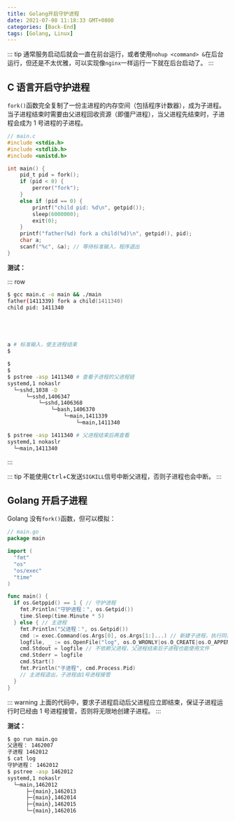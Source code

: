 ```yaml
---
title: Golang开启守护进程
date: 2021-07-08 11:18:33 GMT+0800
categories: [Back-End]
tags: [Golang, Linux]
---
```


::: tip
通常服务启动后就会一直在前台运行，或者使用`nohup <command> &`在后台运行，但还是不太优雅，可以实现像`nginx`一样运行一下就在后台启动了。
:::

<!-- more -->

## C 语言开启守护进程

`fork()`函数完全复制了一份主进程的内存空间（包括程序计数器），成为子进程。当子进程结束时需要由父进程回收资源（即僵尸进程），当父进程先结束时，子进程会成为 1 号进程的子进程。

```c
// main.c
#include <stdio.h>
#include <stdlib.h>
#include <unistd.h>

int main() {
    pid_t pid = fork();
    if (pid < 0) {
        perror("fork");
    }
    else if (pid == 0) {
        printf("child pid: %d\n", getpid());
        sleep(6000000);
        exit(0);
    }
    printf("father(%d) fork a child(%d)\n", getpid(), pid);
    char a;
    scanf("%c", &a); // 等待标准输入，程序退出
}
```

**测试：**

::: row

```zsh
$ gcc main.c -o main && ./main
father(1411339) fork a child(1411340)
child pid: 1411340





a # 标准输入，使主进程结束
$
```

```zsh
$
$
$ pstree -asp 1411340 # 查看子进程的父进程链
systemd,1 nokaslr
  └─sshd,1038 -D
      └─sshd,1406347
          └─sshd,1406368
              └─bash,1406370
                  └─main,1411339
                      └─main,1411340

$ pstree -asp 1411340 # 父进程结束后再查看
systemd,1 nokaslr
  └─main,1411340
```

:::

::: tip
不能使用<kbd>Ctrl</kbd>+<kbd>C</kbd>发送`SIGKILL`信号中断父进程，否则子进程也会中断。
:::

## Golang 开启子进程

Golang 没有`fork()`函数，但可以模拟：

```go
// main.go
package main

import (
  "fmt"
  "os"
  "os/exec"
  "time"
)

func main() {
  if os.Getppid() == 1 { // 守护进程
    fmt.Println("守护进程：", os.Getpid())
    time.Sleep(time.Minute * 5)
  } else { // 主进程
    fmt.Println("父进程：", os.Getpid())
    cmd := exec.Command(os.Args[0], os.Args[1:]...) // 新建子进程，执行同样的代码
    logfile, _ := os.OpenFile("log", os.O_WRONLY|os.O_CREATE|os.O_APPEND, 0777)
    cmd.Stdout = logfile // 不依赖父进程，父进程结束后子进程也能使用文件
    cmd.Stderr = logfile
    cmd.Start()
    fmt.Println("子进程", cmd.Process.Pid)
    // 主进程退出，子进程由1号进程接管
  }
}

```

::: warning
上面的代码中，要求子进程启动后父进程应立即结束，保证子进程运行时已经由 1 号进程接管，否则将无限地创建子进程。
:::

**测试：**

```zsh
$ go run main.go
父进程： 1462007
子进程 1462012
$ cat log
守护进程： 1462012
$ pstree -asp 1462012
systemd,1 nokaslr
  └─main,1462012
      ├─{main},1462013
      ├─{main},1462014
      ├─{main},1462015
      └─{main},1462016
```
